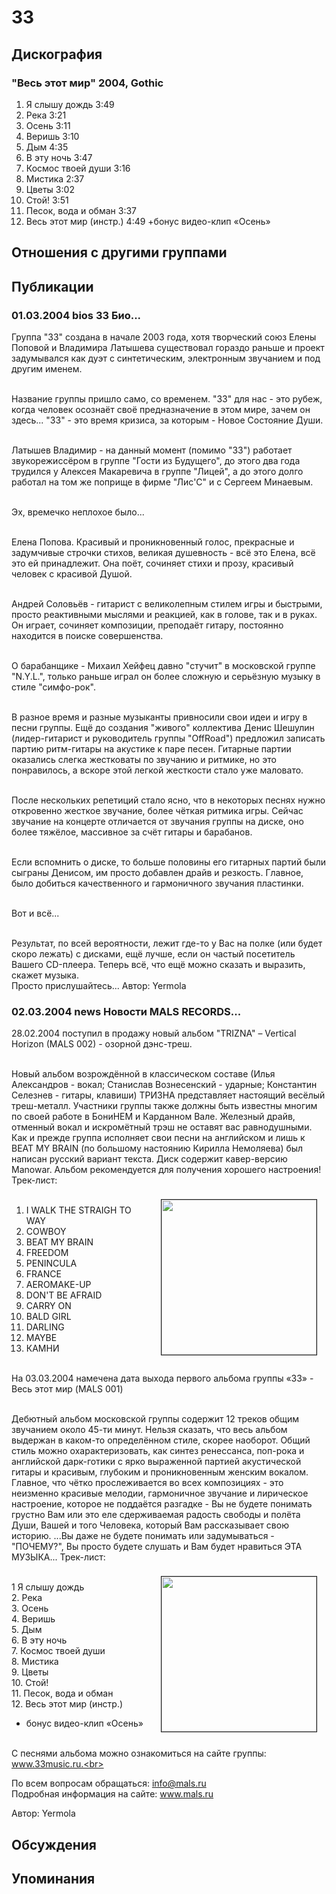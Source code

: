 # 33



## Дискография

### "Весь этот мир" 2004, Gothic

1. Я слышу дождь 3:49 
2. Река 3:21 
3. Осень 3:11 
4. Веришь 3:10 
5. Дым 4:35 
6. В эту ночь 3:47 
7. Космос твоей души 3:16 
8. Мистика 2:37 
9. Цветы 3:02 
10. Стой! 3:51 
11. Песок, вода и обман 3:37 
12. Весь этот мир (инстр.) 4:49 
+бонус видео-клип «Осень»


## Отношения с другими группами


## Публикации

### 01.03.2004 bios 33 Био...

Группа "33" создана в начале 2003 года, хотя творческий союз Елены Поповой и Владимира Латышева существовал гораздо раньше и проект задумывался как дуэт с синтетическим, электронным звучанием и под другим именем. <br><br>

Название группы пришло само, со временем. "33" для нас - это рубеж, когда человек осознаёт своё предназначение в этом мире, зачем он здесь... "33" - это время кризиса, за которым - Новое Состояние Души.<br><br>

Латышев Владимир - на данный момент (помимо "33") работает звукорежиссёром в группе "Гости из Будущего", до этого два года трудился у Алексея Макаревича в группе "Лицей", а до этого долго работал на том же поприще в фирме "Лис'С" и с Сергеем Минаевым.<br><br>

Эх, времечко неплохое было...<br><br>

Елена Попова. Красивый и проникновенный голос, прекрасные и задумчивые строчки стихов, великая душевность - всё это Елена, всё это ей принадлежит. Она поёт, сочиняет стихи и прозу, красивый человек с красивой Душой.<br><br>

Андрей Соловьёв - гитарист с великолепным стилем игры и быстрыми, просто реактивными мыслями и реакцией, как в голове, так и в руках. Он играет, сочиняет композиции, преподаёт гитару, постоянно находится в поиске совершенства.<br><br>

О барабанщике - Михаил Хейфец давно "стучит" в московской группе "N.Y.L.", только раньше играл он более сложную и серьёзную музыку в стиле "симфо-рок".<br><br>

В разное время и разные музыканты привносили свои идеи и игру в песни группы. Ещё до создания "живого" коллектива Денис Шешулин (лидер-гитарист и руководитель группы "OffRoad") предложил записать партию ритм-гитары на акустике к паре песен. Гитарные партии оказались слегка жестковаты по звучанию и ритмике, но это понравилось, а вскоре этой легкой жесткости стало уже маловато.<br><br>

После нескольких репетиций стало ясно, что в некоторых песнях нужно откровенно жесткое звучание, более чёткая ритмика игры. Сейчас звучание на концерте отличается от звучания группы на диске, оно более тяжёлое, массивное за счёт гитары и барабанов.<br><br>

Если вспомнить о диске, то больше половины его гитарных партий были сыграны Денисом, им просто добавлен драйв и резкость. Главное, было добиться качественного и гармоничного звучания пластинки.<br><br>

Вот и всё...<br><br>

Результат, по всей вероятности, лежит где-то у Вас на полке (или будет скоро лежать) с дисками, ещё лучше, если он частый посетитель Вашего CD-плеера.
Теперь всё, что ещё можно сказать и выразить, скажет музыка.<br>
Просто прислушайтесь...
Автор: Yermola

### 02.03.2004 news Новости MALS RECORDS...

<p>28.02.2004 поступил в продажу новый альбом "TRIZNA" – Vertical Horizon  (MALS 002) - озорной дэнс-треш.  <br><br>

Новый альбом возрождённой в классическом составе (Илья Александров - вокал; Станислав Вознесенский - ударные; Константин Селезнев - гитары, клавиши) ТРИЗНА представляет настоящий весёлый треш-металл. Участники группы также должны быть известны многим по своей работе в БониНЕМ и Карданном Вале. Железный драйв, отменный вокал и искромётный трэш не оставят вас равнодушными. Как и прежде группа исполняет свои песни на английском и лишь к BEAT MY BRAIN (по большому настоянию Кирилла Немоляева) был написан русский вариант текста. Диск содержит кавер-версию Manowar. Альбом рекомендуется для получения хорошего настроения! Трек-лист:<br><br><IMG SRC="http://musica.mustdie.ru/images/albums/t/trizna/2004_6113.jpg" width="248" height="248" hspace="15" vspace="5" border="1" align="right">

 
1. I WALK THE STRAIGH TO WAY <br>
2. COWBOY <br>
3. BEAT MY BRAIN  <br>
4. FREEDOM<br>
5. PENINCULA<br>
6. FRANCE<br>
7. AEROMAKE-UP<br>
8. DON'T BE AFRAID<br>
9. CARRY ON<br>
10. BALD GIRL<br>
11. DARLING<br>
12. MAYBE<br>
13. КАМНИ<br><br> 
 
На 03.03.2004 намечена дата выхода первого альбома группы «33»  - Весь этот мир (MALS 001) <br><br>
 
Дебютный альбом московской группы содержит 12 треков общим звучанием около 45-ти минут. Нельзя сказать, что весь альбом выдержан в каком-то определённом стиле, скорее наоборот. Общий стиль можно охарактеризовать, как синтез ренессанса, поп-рока и английской дарк-готики с ярко выраженной партией акустической гитары и красивым, глубоким и проникновенным женским вокалом. Главное, что чётко прослеживается во всех композициях - это неизменно красивые мелодии, гармоничное звучание и лирическое настроение, которое не поддаётся разгадке - Вы не будете понимать грустно Вам или это еле сдерживаемая радость свободы и полёта Души, Вашей и того Человека, который Вам рассказывает свою историю. ...Вы даже не будете понимать или задумываться - "ПОЧЕМУ?", Вы просто будете слушать и Вам будет нравиться ЭТА МУЗЫКА... Трек-лист:  <br><br> <IMG SRC="http://musica.mustdie.ru/images/albums/3/33/2004_6114.jpg" width="248" height="248" hspace="15" vspace="5" border="1" align="right">
 
1 Я слышу дождь<br>
2. Река<br>
3. Осень<br>
4. Веришь<br>
5. Дым<br>
6. В эту ночь<br>
7. Космос твоей души<br>
8. Мистика<br>
9. Цветы<br>
10. Стой!<br>
11. Песок, вода и обман<br>
12. Весь этот мир (инстр.) <br>
- бонус видео-клип «Осень»<br><br>

С песнями альбома можно ознакомиться на сайте группы: www.33music.ru.<br><br>

По всем вопросам обращаться: info@mals.ru<br>
Подробная информация на сайте: www.mals.ru</p>
Автор: Yermola


## Обсуждения


## Упоминания

